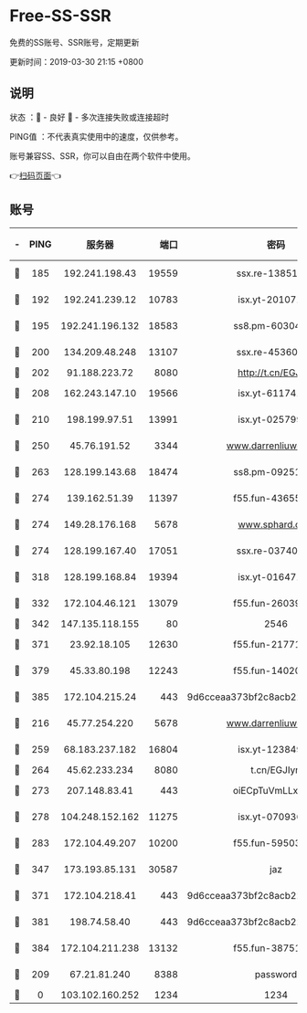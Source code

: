 # Free-SS-SSR

免费的SS账号、SSR账号，定期更新

更新时间：2019-03-30 21:15 +0800

## 说明

状态     ：🙂 - 良好 🙁 - 多次连接失败或连接超时

PING值   ：不代表真实使用中的速度，仅供参考。

账号兼容SS、SSR，你可以自由在两个软件中使用。

👉[扫码页面](https://liesauer.github.io/Free-SS-SSR/)👈

## 账号

|-|PING|服务器|端口|密码|加密方式|区域|
|:----:|:----:|:-----:|-----:|:----:|:----:|:----:|
|🙂|185|192.241.198.43|19559|ssx.re-13851105|aes-256-cfb|US|
|🙂|192|192.241.239.12|10783|isx.yt-20107100|aes-256-cfb|US|
|🙂|195|192.241.196.132|18583|ss8.pm-60304703|aes-256-cfb|US|
|🙂|200|134.209.48.248|13107|ssx.re-45360921|aes-256-cfb|US|
|🙂|202|91.188.223.72|8080|http://t.cn/EGJIyrl|rc4-md5|RU|
|🙂|208|162.243.147.10|19566|isx.yt-61174147|aes-256-cfb|US|
|🙂|210|198.199.97.51|13991|isx.yt-02579983|aes-256-cfb|US|
|🙂|250|45.76.191.52|3344|www.darrenliuwei.com|aes-256-cfb|JP|
|🙂|263|128.199.143.68|18474|ss8.pm-09251863|aes-256-cfb|SG|
|🙂|274|139.162.51.39|11397|f55.fun-43655311|aes-256-cfb|SG|
|🙂|274|149.28.176.168|5678|www.sphard.com|aes-256-cfb|AU|
|🙂|274|128.199.167.40|17051|ssx.re-03740989|aes-256-cfb|SG|
|🙂|318|128.199.168.84|19394|isx.yt-01647188|aes-256-cfb|SG|
|🙂|332|172.104.46.121|13079|f55.fun-26039696|aes-256-cfb|SG|
|🙂|342|147.135.118.155|80|2546|chacha20|US|
|🙂|371|23.92.18.105|12630|f55.fun-21771517|aes-256-cfb|US|
|🙂|379|45.33.80.198|12243|f55.fun-14020939|aes-256-cfb|US|
|🙂|385|172.104.215.24|443|9d6cceaa373bf2c8acb22e60b6a58be6|aes-256-cfb|US|
|🙂|216|45.77.254.220|5678|www.darrenliuwei.com|aes-256-cfb|SG|
|🙂|259|68.183.237.182|16804|isx.yt-12384975|aes-256-cfb|SG|
|🙂|264|45.62.233.234|8080|t.cn/EGJIyrl|rc4-md5|CA|
|🙂|273|207.148.83.41|443|oiECpTuVmLLxk4Ts|aes-256-cfb|AU|
|🙂|278|104.248.152.162|11275|isx.yt-07093642|aes-256-cfb|SG|
|🙂|283|172.104.49.207|10200|f55.fun-59503435|aes-256-cfb|SG|
|🙂|347|173.193.85.131|30587|jaz|aes-256-cfb|US|
|🙂|371|172.104.218.41|443|9d6cceaa373bf2c8acb22e60b6a58be6|aes-256-cfb|US|
|🙂|381|198.74.58.40|443|9d6cceaa373bf2c8acb22e60b6a58be6|aes-256-cfb|US|
|🙂|384|172.104.211.238|13132|f55.fun-38751809|aes-256-cfb|US|
|🙁|209|67.21.81.240|8388|password|aes-256-cfb|US|
|🙁|0|103.102.160.252|1234|1234|rc4-md5|JP|
